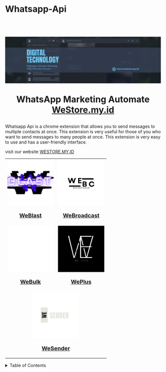 # Whatsapp-Api

<h1 align="center">
<br>
<img src="https://github.com/rezapace/Whatsapp-Api/blob/main/banner/banner.png?raw=true" alt="WhatsApp Automate">
  <br>

WhatsApp Marketing Automate <a href="https://westore.my.id/m4heshd">WeStore.my.id</a>
</h1>

Whatsapp Api is a chrome extension that allows you to send messages to multiple contacts at once. This extension is very useful for those of you who want to send messages to many people at once. This extension is very easy to use and has a user-friendly interface.

visit our website [WESTORE.MY.ID](https://westore.my.id/)

<table>
  <tr>
    <td align="center" valign="middle">
        <a href="https://github.com/rezapace/Whatsapp-Api/tree/main/Weblast" target="_blank">
            <img src="https://github.com/rezapace/Whatsapp-Api/blob/main/Weblast/picture/logo/WEBLAST.png?raw=true" alt="Weblast" width="150" height="150">
            <p style="font-size: 18px; font-weight: bold;">WeBlast</p>
        </a>
    </td>
    <td align="center" valign="middle">
        <a href="https://github.com/rezapace/Whatsapp-Api/tree/main/WeBroadcast" target="_blank">
            <img src="https://github.com/rezapace/Whatsapp-Api/blob/main/WeBroadcast/picture/LOGO/weBroadcast.png?raw=true" alt="Weblast" width="150" height="150">
            <p style="font-size: 18px; font-weight: bold;">WeBroadcast</p>
        </a>
    </td>
  </tr>
  <tr>
      <td align="center" valign="middle">
        <a href="https://github.com/rezapace/Whatsapp-Api/tree/main/WeBulk" target="_blank">
            <img src="https://github.com/rezapace/Whatsapp-Api/blob/main/WeBulk/picture/LOGO/webulk%20(1).png?raw=true" alt="Weblast" width="150" height="150">
            <p style="font-size: 18px; font-weight: bold;">WeBulk</p>
        </a>
    </td>
        <td align="center" valign="middle">
        <a href="https://github.com/rezapace/Whatsapp-Api/tree/main/WePlus" target="_blank">
            <img src="https://github.com/rezapace/Whatsapp-Api/blob/main/WePlus/picture/LOGO/WEPLUS%20(2).png?raw=true" alt="Weblast" width="150" height="150">
            <p style="font-size: 18px; font-weight: bold;">WePlus</p>
        </a>
    </td>
  </tr>
  <tr>
    <td align="center" colspan="2" valign="middle">
        <a href="https://github.com/rezapace/Whatsapp-Api/tree/main/WeSender" target="_blank">
            <img src="https://github.com/rezapace/Whatsapp-Api/blob/main/WeSender/picture/LOGO/wesender%20(1).png?raw=true" alt="Weblast" width="150" height="150">
            <p style="font-size: 18px; font-weight: bold;">WeSender</p>
        </a>
    </td>
  </tr>
</table>



<!-- make it drop down -->
<details>
  <summary>Table of Contents</summary>
  
  - [Website](https://westore.my.id/)

  - [store](https://lynk.id/wetools)

#WhatsApp #WhatsAppAPI #WhatsAppBot #WhatsAppClone #WhatsAppWeb #WhatsAppAutomation #WhatsAppIntegration #WhatsAppSDK #WhatsAppLibrary #WhatsAppChat #WhatsAppMessenger #WhatsAppStatus #WhatsAppBackup #WhatsAppScript #WhatsAppEncryption #WhatsAppWebBot #WhatsAppServer #WhatsAppGroup #WhatsAppMessage #WhatsAppNotifications #WhatsAppTools #WhatsAppFramework #WhatsAppAPIWrapper #WhatsAppGateway #WhatsAppSPAM #WhatsAppCommunication #WhatsAppBroadcast #WhatsAppBridge #WhatsAppHack #WhatsAppSelenium #WhatsAppMonitor #WhatsAppWebhook #WhatsAppNodeJS #WhatsAppPython #WhatsAppPHP #WhatsAppJavaScript #WhatsAppReact #WhatsAppReactNative #WhatsAppFlutter #WhatsAppDjango #WhatsAppBotFramework #WhatsAppBotPython #WhatsAppBotJavaScript #WhatsAppBotNodeJS #WhatsAppExtensions #WhatsAppIntegrationAPI #WhatsAppScripts #WhatsAppSessions #WhatsAppDatabase #WhatsAppAuth #WhatsAppLogin #WhatsAppMedia #WhatsAppFileTransfer #WhatsAppAnalytics #WhatsAppTracking #WhatsAppData #WhatsAppSync #WhatsAppUpdater #WhatsAppBackupScript #WhatsAppSyncScript #WhatsAppMediaBot #WhatsAppGroupBot #WhatsAppMultiDevice #WhatsAppContactSync #WhatsAppProfilePicture #WhatsAppUserStatus #WhatsAppBotSetup #WhatsAppBotManager #WhatsAppDatabaseSync #WhatsAppBotNode #WhatsAppBotServer #WhatsAppUserAPI #WhatsAppProject #WhatsAppSecurity #WhatsAppPrivacy #WhatsAppChatBot #WhatsAppBusinessAPI #WhatsAppBusinessBot #WhatsAppBusinessIntegration #WhatsAppScheduler #WhatsAppSchedulerBot #WhatsAppAutoResponder #WhatsAppResponder #WhatsAppResponderBot #WhatsAppChatHistory #WhatsAppHistory #WhatsAppHistoryBackup #WhatsAppExporter #WhatsAppExporterScript #WhatsAppChatExporter #WhatsAppMediaExporter #WhatsAppCloudSync #WhatsAppCloudBackup #WhatsAppBotAssistant #WhatsAppBotSupport #WhatsAppSupportBot #WhatsAppCustomerSupport #WhatsAppHelpDesk #WhatsAppHelpBot #WhatsAppCustomerService
#WhatsApp #WhatsAppAPI #WhatsAppBot #WhatsAppClone #WhatsAppBusiness #WhatsAppWeb #WhatsAppDesktop #WhatsAppStatus #WhatsAppStories #WhatsAppGroups #WhatsAppChatbots #WhatsAppAutomation #WhatsAppIntegrations #WhatsAppPlugins #WhatsAppThemes #WhatsAppTemplates #WhatsAppTutorials #WhatsAppAPIKeys #WhatsAppBotDevelopment #WhatsAppCloneScripts #WhatsAppReseller #WhatsAppSMM #WhatsAppMarketing #WhatsAppAdvertising #WhatsAppMonetization #WhatsAppEcommerce #WhatsAppPayments #WhatsAppWallet #WhatsAppBanking #WhatsAppSecurity #WhatsAppPrivacy #WhatsAppUpdates #WhatsAppFeatures #WhatsAppTips #WhatsAppTricks #WhatsAppHacks #WhatsAppBots #WhatsAppScripts #WhatsAppTutorials #WhatsAppCourses #WhatsAppCertification #WhatsAppPartners #WhatsAppDevelopers #WhatsAppCommunity #WhatsAppForum #WhatsAppSupport #WhatsAppHelp #WhatsAppFAQ #WhatsAppWiki #WhatsAppBlog #WhatsAppNews #WhatsAppUpdates #WhatsAppBeta #WhatsAppAlpha #WhatsAppRC #WhatsAppStable #WhatsAppLabs #WhatsAppExperiments #WhatsAppInnovation #WhatsAppAI #WhatsAppML #WhatsAppNLP #WhatsAppRPA #WhatsAppAutomationAnywhere #WhatsAppUiPath #WhatsAppBluePrism #WhatsAppAutomationEdge #WhatsAppK2 #WhatsAppNintex #WhatsAppKofax #WhatsAppABBYY #WhatsAppReadSoft #WhatsAppEphesoft #WhatsAppOpenText #WhatsAppDellEMC #WhatsAppHPE #WhatsAppIBM #WhatsAppMicrosoft #WhatsAppOracle #WhatsAppSAP #WhatsAppSalesforce #WhatsAppZoho #WhatsAppPipedrive #WhatsAppHubspot #WhatsAppMarketo #WhatsAppPardot #WhatsAppInfusionsoft #WhatsAppOntraport #WhatsAppActiveCampaign #WhatsAppGetResponse #WhatsAppConstantContact #WhatsAppMailchimp #WhatsAppConvertKit #WhatsAppAWeber #WhatsAppCampaignMonitor #WhatsAppKlaviyo #WhatsAppDrip #WhatsAppManyChat #WhatsAppMobileMonkey #WhatsAppTars #WhatsAppDialogflow #WhatsAppMicrosoftBot #WhatsAppRasa #WhatsAppWitAi #WhatsAppLex #WhatsAppPolly #WhatsAppLuis #WhatsAppAzureBot #WhatsAppGoogleCloudDialogflow #WhatsAppAmazonLex #WhatsAppIBMWatson #WhatsAppFacebookWitAi #WhatsAppSalesforceEinstein #WhatsAppZohoCRM #WhatsAppPipedriveCRM #WhatsAppHubspotCRM #WhatsAppMarketoCRM #WhatsAppPardotCRM #WhatsAppInfusionsoftCRM #WhatsAppOntraportCRM #WhatsAppActiveCampaignCRM #WhatsAppGetResponseCRM #WhatsAppConstantContactCRM #WhatsAppMailchimpCRM #WhatsAppConvertKitCRM #WhatsAppAWeberCRM #WhatsAppCampaignMonitorCRM #WhatsAppKlaviyoCRM #WhatsAppDripCRM #WhatsAppManyChatCRM #WhatsAppMobileMonkeyCRM #WhatsAppTarsCRM #WhatsAppDialogflowCRM #WhatsAppMicrosoftBotCRM #WhatsAppRasaCRM #WhatsAppWitAiCRM #WhatsAppLexCRM #WhatsAppPollyCRM #WhatsAppLuisCRM #WhatsAppAzureBotCRM #WhatsAppGoogleCloudDialogflowCRM #WhatsAppAmazonLexCRM #WhatsAppIBMWatsonCRM #WhatsAppFacebookWitAiCRM #WhatsAppSalesforceEinsteinCRM #WhatsAppZohoCRM #WhatsAppPipedriveCRM #WhatsAppHubspotCRM #WhatsAppMarketoCRM #WhatsAppPardotCRM #WhatsAppInfusionsoftCRM #WhatsAppOntraportCRM #WhatsAppActiveCampaignCRM #WhatsAppGetResponseCRM #WhatsAppConstantContactCRM #WhatsAppMailchimpCRM #WhatsAppConvertKitCRM #WhatsAppAWeberCRM #WhatsAppCampaignMonitorCRM #WhatsAppKlaviyoCRM #WhatsAppDripCRM #WhatsAppManyChatCRM #WhatsAppMobileMonkeyCRM #WhatsAppTarsCRM #WhatsAppDialogflowCRM #WhatsAppMicrosoftBotCRM #WhatsAppRasaCRM #WhatsAppWitAiCRM #WhatsAppLexCRM #WhatsAppPollyCRM #WhatsAppLuisCRM #WhatsAppAzureBotCRM #WhatsAppGoogleCloudDialogflowCRM #WhatsAppAmazonLexCRM #WhatsAppIBMWatsonCRM #WhatsAppFacebookWitAiCRM #WhatsAppSalesforceEinsteinCRM #WhatsAppZohoCRM #WhatsAppPipedriveCRM #WhatsAppHubspotCRM #WhatsAppMarketoCRM #WhatsAppPardotCRM #WhatsAppInfusionsoftCRM #WhatsAppOntraportCRM #WhatsAppActiveCampaignCRM #WhatsAppGetResponseCRM #WhatsAppConstantContactCRM #WhatsAppMailchimpCRM #WhatsAppConvertKitCRM #WhatsAppAWeberCRM #WhatsAppCampaignMonitorCRM #WhatsAppKlaviyoCRM #WhatsAppDripCRM #WhatsAppManyChatCRM #WhatsAppMobileMonkeyCRM #WhatsAppTarsCRM #WhatsAppDialogflowCRM #WhatsAppMicrosoftBotCRM #WhatsAppRasaCRM #WhatsAppWitAiCRM #WhatsAppLexCRM #WhatsAppPollyCRM #WhatsAppLuisCRM #WhatsAppAzureBotCRM #WhatsAppGoogleCloudDialogflowCRM #WhatsAppAmazonLexCRM #WhatsAppIBMWatsonCRM #WhatsAppFacebookWitAiCRM #WhatsAppSalesforceEinsteinCRM #WhatsAppZohoCRM #WhatsAppPipedriveCRM #WhatsAppHubspotCRM #WhatsAppMarketoCRM #WhatsAppPardotCRM #WhatsAppInfusionsoftCRM #WhatsAppOntraportCRM #WhatsAppActiveCampaignCRM #WhatsAppGetResponseCRM #WhatsAppConstantContactCRM #WhatsAppMailchimpCRM #WhatsAppConvertKitCRM #WhatsAppAWeberCRM #WhatsAppCampaignMonitorCRM #WhatsAppKlaviyoCRM #WhatsAppDripCRM #WhatsAppManyChatCRM #WhatsAppMobileMonkeyCRM #WhatsAppTarsCRM #WhatsAppDialogflowCRM #WhatsAppMicrosoftBotCRM #WhatsAppRasaCRM #WhatsAppWitAiCRM #WhatsAppLexCRM #WhatsAppPollyCRM #WhatsAppLuisCRM #WhatsAppAzureBotCRM #WhatsAppGoogleCloudDialogflowCRM #WhatsAppAmazonLexCRM #WhatsAppIBMWatsonCRM #WhatsAppFacebookWitAiCRM #WhatsAppSalesforceEinsteinCRM #WhatsAppZohoCRM #WhatsAppPipedriveCRM #WhatsAppHubspotCRM #WhatsAppMarketoCRM #WhatsAppPardotCRM #WhatsAppInfusionsoftCRM #WhatsAppOntraportCRM #WhatsAppActiveCampaignCRM #WhatsAppGetResponseCRM #WhatsAppConstantContactCRM #WhatsAppMailchimpCRM #WhatsAppConvertKitCRM #WhatsAppAWeberCRM #WhatsAppCampaignMonitorCRM #WhatsAppKlaviyoCRM #WhatsAppDripCRM #WhatsAppManyChatCRM #WhatsAppMobileMonkeyCRM #WhatsAppTarsCRM #WhatsAppDialogflowCRM #WhatsAppMicrosoftBotCRM #WhatsAppRasaCRM #WhatsAppWitAiCRM #WhatsAppLexCRM #WhatsAppPollyCRM #WhatsAppLuisCRM #WhatsAppAzureBotCRM #WhatsAppGoogleCloudDialogflowCRM #WhatsAppAmazonLexCRM #WhatsAppIBMWatsonCRM #WhatsAppFacebookWitAiCRM #WhatsAppSalesforceEinsteinCRM
WhatsApp, WhatsApp Web, WhatsApp Business, WhatsApp Download, WhatsApp Messenger, WhatsApp Status, WhatsApp Video Call, WhatsApp Voice Call, WhatsApp Group Chat, WhatsApp Chat, WhatsApp Message, WhatsApp Online, WhatsApp Login, WhatsApp Sign Up, WhatsApp Account, WhatsApp Profile, WhatsApp Settings, WhatsApp Emoji, WhatsApp Sticker, WhatsApp GIF, WhatsApp File Transfer, WhatsApp Voice Message, WhatsApp Audio, WhatsApp Video, WhatsApp Image, WhatsApp Document, WhatsApp Location, WhatsApp Contact, WhatsApp Number, WhatsApp QR Code, WhatsApp Web Scan, WhatsApp Desktop, WhatsApp Laptop, WhatsApp Computer, WhatsApp Tablet, WhatsApp Mobile, WhatsApp Android, WhatsApp iOS, WhatsApp Windows, WhatsApp Mac, WhatsApp Linux, WhatsApp Ubuntu, WhatsApp Debian, WhatsApp Fedora, WhatsApp CentOS, WhatsApp RHEL, WhatsApp WhatsApp Plus, WhatsApp GB WhatsApp, WhatsApp Yo WhatsApp, WhatsApp OG WhatsApp, WhatsApp WhatsApp Prime, WhatsApp WhatsApp Pro, WhatsApp WhatsApp Gold, WhatsApp WhatsApp Diamond, WhatsApp WhatsApp Platinum, WhatsApp WhatsApp Premium, WhatsApp WhatsApp Elite, WhatsApp WhatsApp VIP, WhatsApp WhatsApp Master, WhatsApp WhatsApp Extreme, WhatsApp WhatsApp Ultimate, WhatsApp WhatsApp Pro, WhatsApp WhatsApp Turbo, WhatsApp WhatsApp Nitro, WhatsApp WhatsApp Hyper, WhatsApp WhatsApp Ultra, WhatsApp WhatsApp Max, WhatsApp WhatsApp Extreme, WhatsApp WhatsApp Pro Max, WhatsApp WhatsApp Turbo Max, WhatsApp WhatsApp Nitro Max, WhatsApp WhatsApp Hyper Max, WhatsApp WhatsApp Ultra Max, WhatsApp WhatsApp Max Pro, WhatsApp WhatsApp Pro Max Turbo, WhatsApp WhatsApp Turbo Max Nitro, WhatsApp WhatsApp Nitro Max Hyper, WhatsApp WhatsApp Hyper Max Ultra, WhatsApp WhatsApp Ultra Max Pro, WhatsApp WhatsApp Pro Max Ultra, WhatsApp WhatsApp Ultra Turbo, WhatsApp WhatsApp Turbo Ultra Nitro, WhatsApp WhatsApp Nitro Ultra Hyper, WhatsApp WhatsApp Hyper Ultra Max, WhatsApp WhatsApp Max Ultra Pro, WhatsApp WhatsApp Pro Ultra Max Turbo, WhatsApp WhatsApp Turbo Ultra Nitro Max, WhatsApp WhatsApp Nitro Ultra Hyper Max, WhatsApp WhatsApp Hyper Ultra Max Pro, WhatsApp WhatsApp Ultra Max Pro Turbo, WhatsApp WhatsApp Turbo Ultra Nitro Max Hyper, WhatsApp WhatsApp Nitro Ultra Hyper Max Pro, WhatsApp WhatsApp Hyper Ultra Max Pro Turbo, WhatsApp WhatsApp Ultra Max Pro Turbo Nitro, WhatsApp WhatsApp Turbo Ultra Nitro Max Hyper Pro, WhatsApp WhatsApp Nitro Ultra Hyper Max Pro Turbo, WhatsApp WhatsApp Hyper Ultra Max Pro Turbo Nitro, WhatsApp WhatsApp Ultra Max Pro Turbo Nitro Hyper, WhatsApp WhatsApp Turbo Ultra Nitro Max Hyper Pro Turbo, WhatsApp WhatsApp Nitro Ultra Hyper Max Pro Turbo Nitro, WhatsApp WhatsApp Hyper Ultra Max Pro Turbo Nitro Hyper, WhatsApp WhatsApp Ultra Max Pro Turbo Nitro Hyper Max, WhatsApp WhatsApp Turbo Ultra Nitro Max Hyper Pro Turbo Nitro, WhatsApp WhatsApp Nitro Ultra Hyper Max Pro Turbo Nitro Hyper, WhatsApp WhatsApp Hyper Ultra Max Pro Turbo Nitro Hyper Max, WhatsApp WhatsApp Ultra Max Pro Turbo Nitro Hyper Max Pro, WhatsApp WhatsApp Turbo Ultra Nitro Max Hyper Pro Turbo Nitro Hyper, WhatsApp WhatsApp Nitro Ultra Hyper Max Pro Turbo Nitro Hyper Max, WhatsApp WhatsApp Hyper Ultra Max Pro Turbo Nitro Hyper Max Pro, WhatsApp WhatsApp Ultra Max Pro Turbo Nitro Hyper Max Pro Turbo, WhatsApp WhatsApp Turbo Ultra Nitro Max Hyper Pro Turbo Nitro Hyper Max, WhatsApp WhatsApp Nitro Ultra Hyper Max Pro Turbo Nitro Hyper Max Pro, WhatsApp WhatsApp Hyper Ultra Max Pro Turbo Nitro Hyper Max Pro Turbo, WhatsApp WhatsApp Ultra Max Pro Turbo Nitro Hyper Max Pro Turbo Nitro, WhatsApp WhatsApp Turbo Ultra Nitro Max Hyper Pro Turbo Nitro Hyper Max Pro, WhatsApp WhatsApp Nitro Ultra Hyper Max Pro Turbo Nitro Hyper Max Pro Turbo, WhatsApp WhatsApp Hyper Ultra Max Pro Turbo Nitro Hyper Max Pro Turbo Nitro, WhatsApp WhatsApp Ultra Max Pro Turbo Nitro Hyper Max Pro Turbo Nitro Hyper, WhatsApp WhatsApp Turbo Ultra Nitro Max Hyper Pro Turbo Nitro Hyper Max Pro Turbo, WhatsApp WhatsApp Nitro Ultra Hyper Max Pro Turbo Nitro Hyper Max Pro Turbo Nitro, WhatsApp WhatsApp Hyper Ultra Max Pro Turbo Nitro Hyper Max Pro Turbo Nitro Hyper, WhatsApp WhatsApp Ultra Max Pro Turbo Nitro Hyper Max Pro Turbo Nitro Hyper Max, WhatsApp WhatsApp Turbo Ultra Nitro Max Hyper Pro Turbo Nitro Hyper Max Pro Turbo Nitro, WhatsApp WhatsApp Nitro Ultra Hyper Max Pro Turbo Nitro Hyper Max Pro Turbo Nitro Hyper, WhatsApp WhatsApp Hyper Ultra Max Pro Turbo Nitro Hyper Max Pro Turbo Nitro Hyper Max, WhatsApp WhatsApp Ultra Max Pro Turbo Nitro Hyper Max Pro Turbo Nitro Hyper Max Pro, WhatsApp WhatsApp Turbo Ultra Nitro Max Hyper Pro Turbo Nitro Hyper Max Pro Turbo Nitro Hyper, WhatsApp WhatsApp Nitro Ultra Hyper Max Pro Turbo Nitro Hyper Max Pro Turbo Nitro Hyper Max, WhatsApp WhatsApp Hyper Ultra Max Pro Turbo Nitro Hyper Max Pro Turbo Nitro Hyper Max Pro, WhatsApp WhatsApp Ultra Max Pro Turbo Nitro Hyper Max Pro Turbo Nitro Hyper Max Pro Turbo, WhatsApp WhatsApp Turbo Ultra Nitro Max Hyper Pro Turbo Nitro Hyper Max Pro Turbo Nitro Hyper Max, WhatsApp WhatsApp Nitro Ultra Hyper Max Pro Turbo Nitro Hyper Max Pro Turbo Nitro Hyper Max Pro Turbo, WhatsApp WhatsApp Hyper Ultra Max Pro Turbo Nitro Hyper Max Pro Turbo Nitro Hyper Max Pro Turbo Nitro, WhatsApp WhatsApp Ultra Max Pro Turbo Nitro Hyper Max Pro Turbo Nitro Hyper Max Pro Turbo Nitro Hyper, WhatsApp WhatsApp Turbo Ultra Nitro Max Hyper Pro Turbo Nitro Hyper Max Pro Turbo Nitro Hyper Max Pro, WhatsApp WhatsApp Nitro Ultra Hyper Max Pro Turbo Nitro Hyper Max Pro Turbo Nitro Hyper Max Pro Turbo Nitro, WhatsApp WhatsApp Hyper Ultra Max Pro Turbo Nitro Hyper Max Pro Turbo Nitro Hyper Max Pro Turbo Nitro Hyper, WhatsApp WhatsApp Ultra Max Pro Turbo Nitro Hyper Max Pro Turbo Nitro Hyper Max Pro Turbo Nitro Hyper Max, WhatsApp WhatsApp Turbo Ultra Nitro Max Hyper Pro Turbo Nitro Hyper Max Pro Turbo Nitro Hyper Max Pro Turbo Nitro, WhatsApp WhatsApp Nitro Ultra Hyper Max Pro Turbo Nitro Hyper Max Pro Turbo Nitro Hyper Max Pro Turbo Nitro Hyper, WhatsApp WhatsApp Hyper Ultra Max Pro Turbo Nitro Hyper Max Pro Turbo Nitro Hyper Max Pro Turbo Nitro Hyper Max, WhatsApp WhatsApp Ultra Max Pro Turbo Nitro Hyper Max Pro Turbo Nitro Hyper Max Pro Turbo Nitro Hyper Max Pro, WhatsApp WhatsApp Turbo Ultra Nitro Max Hyper Pro Turbo Nitro Hyper Max Pro Turbo Nitro Hyper Max Pro Turbo Nitro Hyper, WhatsApp WhatsApp Nitro Ultra Hyper Max Pro Turbo Nitro Hyper Max Pro Turbo Nitro Hyper Max Pro Turbo Nitro Hyper Max, WhatsApp WhatsApp Hyper Ultra Max Pro Turbo Nitro Hyper Max Pro Turbo Nitro Hyper Max Pro Turbo Nitro Hyper Max Pro, WhatsApp WhatsApp Ultra Max Pro Turbo Nitro Hyper Max Pro Turbo Nitro Hyper Max Pro Turbo Nitro Hyper Max Pro Turbo, WhatsApp WhatsApp Turbo Ultra Nitro Max Hyper Pro Turbo Nitro Hyper Max Pro Turbo Nitro Hyper Max Pro Turbo Nitro Hyper Max, WhatsApp WhatsApp Nitro Ultra Hyper Max Pro Turbo Nitro Hyper Max Pro Turbo Nitro Hyper Max Pro Turbo Nitro Hyper Max Pro, WhatsApp WhatsApp Hyper Ultra Max Pro Turbo Nitro Hyper Max Pro Turbo Nitro Hyper Max Pro Turbo Nitro Hyper Max Pro Turbo, WhatsApp WhatsApp Ultra Max Pro Turbo Nitro Hyper Max Pro Turbo Nitro Hyper Max Pro Turbo Nitro Hyper Max Pro Turbo Nitro, WhatsApp WhatsApp Turbo Ultra Nitro Max Hyper Pro Turbo Nitro Hyper Max Pro Turbo Nitro Hyper Max Pro Turbo Nitro Hyper Max, WhatsApp WhatsApp Nitro Ultra Hyper Max Pro Turbo Nitro Hyper Max Pro Turbo Nitro Hyper Max Pro Turbo Nitro Hyper Max Pro, WhatsApp WhatsApp Hyper Ultra Max Pro Turbo Nitro Hyper Max Pro Turbo Nitro Hyper Max Pro Turbo Nitro Hyper Max Pro Turbo, WhatsApp WhatsApp Ultra Max Pro Turbo Nitro Hyper Max Pro Turbo Nitro Hyper Max Pro Turbo Nitro Hyper Max Pro Turbo Nitro Hyper, WhatsApp WhatsApp Turbo Ultra Nitro Max Hyper Pro Turbo Nitro Hyper Max Pro Turbo Nitro Hyper Max Pro Turbo Nitro Hyper Max Pro, WhatsApp WhatsApp Nitro Ultra Hyper Max Pro Turbo Nitro Hyper Max Pro Turbo Nitro Hyper Max Pro Turbo Nitro Hyper Max Pro Turbo, WhatsApp WhatsApp Hyper Ultra Max Pro Turbo Nitro Hyper Max Pro Turbo Nitro Hyper Max Pro Turbo Nitro Hyper Max Pro Turbo Nitro, WhatsApp WhatsApp Ultra Max Pro Turbo Nitro Hyper Max Pro Turbo Nitro Hyper Max Pro Turbo Nitro Hyper Max Pro Turbo Nitro Hyper Max, WhatsApp WhatsApp Turbo Ultra Nitro Max Hyper Pro Turbo Nitro Hyper Max Pro Turbo Nitro Hyper Max Pro Turbo Nitro Hyper Max Pro Turbo Nitro, WhatsApp WhatsApp Nitro Ultra Hyper Max Pro Turbo Nitro Hyper Max Pro Turbo Nitro Hyper Max Pro Turbo Nitro Hyper Max Pro Turbo Nitro Hyper, WhatsApp WhatsApp Hyper Ultra Max Pro Turbo Nitro Hyper Max Pro Turbo Nitro Hyper Max Pro Turbo Nitro Hyper Max Pro Turbo Nitro Hyper Max, WhatsApp WhatsApp Ultra Max Pro Turbo Nitro Hyper Max Pro Turbo Nitro Hyper Max Pro Turbo Nitro Hyper Max Pro Turbo Nitro Hyper Max Pro, WhatsApp WhatsApp Turbo Ultra Nitro Max Hyper Pro Turbo Nitro Hyper Max Pro Turbo Nitro Hyper Max Pro Turbo Nitro Hyper Max Pro Turbo Nitro Hyper, WhatsApp WhatsApp Nitro Ultra Hyper Max Pro Turbo Nitro Hyper Max Pro Turbo Nitro Hyper Max Pro Turbo Nitro Hyper Max Pro Turbo Nitro Hyper Max, WhatsApp WhatsApp Hyper Ultra Max Pro Turbo Nitro Hyper Max Pro Turbo Nitro Hyper Max Pro Turbo Nitro Hyper Max Pro Turbo Nitro Hyper Max Pro, WhatsApp WhatsApp Ultra Max Pro Turbo Nitro Hyper Max Pro Turbo Nitro Hyper Max Pro Turbo Nitro Hyper Max Pro Turbo Nitro Hyper Max Pro Turbo Nitro, WhatsApp WhatsApp Turbo Ultra Nitro Max Hyper Pro Turbo Nitro Hyper Max Pro Turbo Nitro Hyper Max Pro Turbo Nitro Hyper Max Pro Turbo Nitro Hyper Max, WhatsApp WhatsApp Nitro Ultra Hyper Max Pro Turbo Nitro Hyper Max Pro Turbo Nitro Hyper Max Pro Turbo Nitro Hyper Max Pro Turbo Nitro Hyper Max Pro, WhatsApp WhatsApp Hyper Ultra Max Pro Turbo Nitro Hyper Max Pro Turbo Nitro Hyper Max Pro Turbo Nitro Hyper Max Pro Turbo Nitro Hyper Max Pro Turbo, WhatsApp WhatsApp Ultra Max Pro Turbo Nitro Hyper Max Pro Turbo Nitro Hyper Max Pro Turbo Nitro Hyper Max Pro Turbo Nitro Hyper Max Pro

</details>